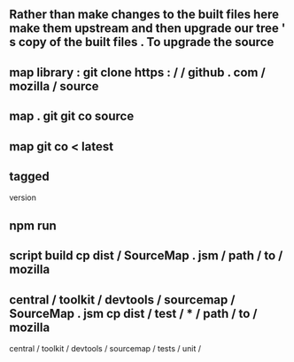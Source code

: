 Rather
than
make
changes
to
the
built
files
here
make
them
upstream
and
then
upgrade
our
tree
'
s
copy
of
the
built
files
.
To
upgrade
the
source
-
map
library
:
git
clone
https
:
/
/
github
.
com
/
mozilla
/
source
-
map
.
git
git
co
source
-
map
git
co
<
latest
-
tagged
-
version
>
npm
run
-
script
build
cp
dist
/
SourceMap
.
jsm
/
path
/
to
/
mozilla
-
central
/
toolkit
/
devtools
/
sourcemap
/
SourceMap
.
jsm
cp
dist
/
test
/
*
/
path
/
to
/
mozilla
-
central
/
toolkit
/
devtools
/
sourcemap
/
tests
/
unit
/
